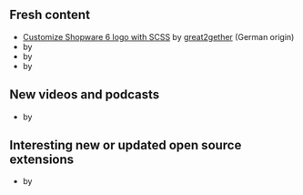 ## Fresh content

* [Customize Shopware 6 logo with SCSS](https://great2gether-com.translate.goog/2024/02/shopware-6-logo-anpassen-mit-scss/?_x_tr_sl=en&_x_tr_tl=de&_x_tr_hl=en&_x_tr_pto=wapp) by [great2gether](https://great2gether.com/) (German origin)
* []() by []()
* []() by []()
* []() by []()


## New videos and podcasts

* []() by []()


## Interesting new or updated open source extensions

* []() by []()

